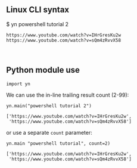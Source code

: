 ## Linux CLI syntax

$ yn powershell tutorial 2

    https://www.youtube.com/watch?v=IHrGresKu2w
    https://www.youtube.com/watch?v=sQm4zRvvX58

<br>

## Python module use

    import yn
    
We can use the in-line trailing result count (2-99):
    
    yn.main("powershell tutorial 2")
    
    ['https://www.youtube.com/watch?v=IHrGresKu2w',
     'https://www.youtube.com/watch?v=sQm4zRvvX58']
     
or use a separate `count` parameter:

    yn.main "powershell tutorial", count=2)
    
    ['https://www.youtube.com/watch?v=IHrGresKu2w',
     'https://www.youtube.com/watch?v=sQm4zRvvX58']
